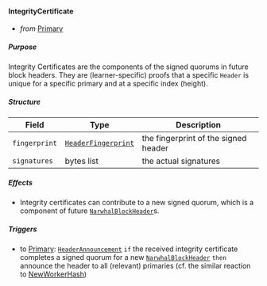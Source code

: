 #### IntegrityCertificate
- _from_ [Primary](../primary.md)

##### Purpose
<!-- --8<-- [start:blurb] -->
Integrity Certificates are the components of the signed quorums in future block headers.
They are (learner-specific) proofs that a specific `Header` is unique for a specific primary and at a specific index (height).
<!-- --8<-- [end:blurb] -->

##### Structure
| Field         | Type                                      | Description                          |
|---------------|-------------------------------------------|--------------------------------------|
| `fingerprint` | [`HeaderFingerprint`](#HeaderFingerprint) | the fingerprint of the signed header |
| `signatures`  | bytes list                                | the actual signatures                |


##### Effects
- Integrity certificates can contribute to a new signed quorum,
  which is a component of future [`NarwhalBlockHeader`](../../types/allofthem.md#narwhalblockheader)s.

##### Triggers
- to [Primary](../primary.md): [`HeaderAnnouncement`](./header-announcement.md)
  `if` the received integrity certificate completes a signed quorum for a new [`NarwhalBlockHeader`](../../types/allofthem.md#narwhalblockheader)
  `then` announce the header to all (relevant) primaries (cf. the similar reaction to [NewWorkerHash](./new-worker-hash.md))
